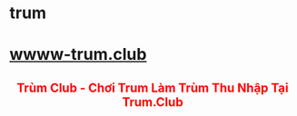 # trum
<h1><A HREF="wwww-trum.club">wwww-trum.club<A></h1>
<h2 style="text-align: center;"><span style="color: #ff0000;">Trùm Club - Chơi Trum Làm Trùm Thu Nhập Tại Trum.Club</span></h2>

